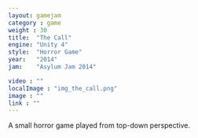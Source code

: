 ```yaml
---
layout: gamejam
category : game
weight : 30
title:  "The Call"
engine: "Unity 4"
style:  "Horror Game"
year:   "2014"
jam: 	"Asylum Jam 2014"

video : ""
localImage : "img_the_call.png"
image : ""
link : ""
---
```

A small horror game played from top-down perspective.